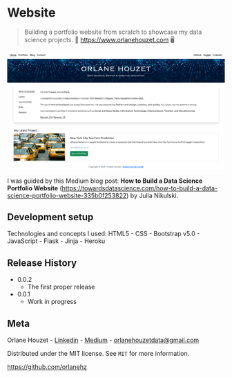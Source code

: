 # Website
> Building a portfolio website from scratch to showcase my data science projects. 🔗 https://www.orlanehouzet.com 🖥

![](static/img/capture_ecran_website.png)

I was guided by this Medium blog post: 
**How to Build a Data Science Portfolio Website** (https://towardsdatascience.com/how-to-build-a-data-science-portfolio-website-335b0f253822) by Julia Nikulski.

## Development setup

Technologies and concepts I used:
HTML5 - CSS - Bootstrap v5.0 - JavaScript - Flask - Jinja - Heroku


## Release History

* 0.0.2
    * The first proper release
* 0.0.1
    * Work in progress

## Meta

Orlane Houzet - [Linkedin](https://www.linkedin.com/in/orlane-houzet/) - [Medium](https://medium.com/@orlane.houzet) - orlanehouzetdata@gmail.com

Distributed under the MIT license. See ``MIT`` for more information.

https://github.com/orlanehz
